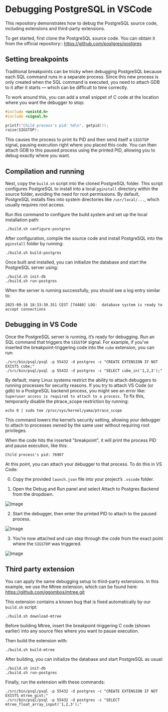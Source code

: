 # Debugging PostgreSQL in VSCode

This repository demonstrates how to debug the PostgreSQL source code, including extensions and third-party extensions.

To get started, first clone the PostgreSQL source code. You can obtain it from the official repository:: https://github.com/postgres/postgres

## Setting breakpoints

Traditional breakpoints can be tricky when debugging PostgreSQL because each SQL command runs in a separate process. Since this new process is only created when the SQL command is executed, you need to attach GDB to it after it starts — which can be difficult to time correctly.

To work around this, you can add a small snippet of C code at the location where you want the debugger to stop:
```c
#include <unistd.h>
#include <signal.h>

printf("Child process's pid: %d\n", getpid());
raise(SIGSTOP);
```

This causes the process to print its PID and then send itself a `SIGSTOP` signal, pausing execution right where you placed this code. You can then attach GDB to this paused process using the printed PID, allowing you to debug exactly where you want.

## Compilation and running

Next, copy the `build.sh` script into the cloned PostgreSQL folder. This script configures PostgreSQL to install into a local `pginstall` directory within the source folder, avoiding the need for root permissions. By default, PostgreSQL installs files into system directories like `/usr/local/...`, which usually requires root access.

Run this command to configure the build system and set up the local installation path:
```
./build.sh configure-postgres
```

After configuration, compile the source code and install PostgreSQL into the `pginstall` folder by running:
```
./build.sh build-postgres
```

Once built and installed, you can initialize the database and start the PostgreSQL server using:
```
./build.sh init-db
./build.sh run-postgres
```

When the server is running successfully, you should see a log entry similar to:
```
2025-09-16 18:33:39.351 CEST [74480] LOG:  database system is ready to accept connections
```

## Debugging in VS Code

Once the PostgreSQL server is running, it’s ready for debugging. Run an SQL command that triggers the `SIGSTOP` signal. For example, if you’ve inserted the breakpoint-triggering code into the `cube` extension, you can run:
```
./src/bin/psql/psql -p 55432 -d postgres -c "CREATE EXTENSION IF NOT EXISTS cube;"
./src/bin/psql/psql -p 55432 -d postgres -c "SELECT cube_in('1,2,3');"
```

By default, many Linux systems restrict the ability to attach debuggers to running processes for security reasons. If you try to attach VS Code (or gdb) to a PostgreSQL backend process, you might see an error like: `Superuser access is required to attach to a process.` To fix this, temporarily disable the ptrace_scope restriction by running:
```
echo 0 | sudo tee /proc/sys/kernel/yama/ptrace_scope
```
This command lowers the kernel’s security setting, allowing your debugger to attach to processes owned by the same user without requiring root privileges.

When the code hits the inserted "breakpoint", it will print the process PID and pause execution, like this:
```
Child process's pid: 76907
```

At this point, you can attach your debugger to that process. To do this in VS Code:

0. Copy the provided `launch.json` file into your project’s `.vscode` folder.

1. Open the Debug and Run panel and select Attach to Postgres Backend from the dropdown.

![Image](https://github.com/user-attachments/assets/4a5b9de8-32f2-4cf4-919b-451aa19467aa)

2. Start the debugger, then enter the printed PID to attach to the paused process.

![Image](https://github.com/user-attachments/assets/90139776-7c19-42e6-89d0-8b2182ae2d94)

3. You’re now attached and can step through the code from the exact point where the `SIGSTOP` was triggered.

![Image](https://github.com/user-attachments/assets/1a25fc20-f531-4006-a331-66c0652baed9)

## Third party extension

You can apply the same debugging setup to third-party extensions. In this example, we use the Mtree extension, which can be found here: https://github.com/ggombos/mtree.git

This extension contains a known bug that is fixed automatically by our `build.sh` script:
```
./build.sh download-mtree
```

Before building Mtree, insert the breakpoint-triggering C code (shown earlier) into any source files where you want to pause execution.

Then build the extension with:
```
./build.sh build-mtree
```

After building, you can initialize the database and start PostgreSQL as usual:
```
./build.sh init-db
./build.sh run-postgres
```

Finally, run the extension with these commands:
```
./src/bin/psql/psql -p 55432 -d postgres -c "CREATE EXTENSION IF NOT EXISTS mtree_gist;"
./src/bin/psql/psql -p 55432 -d postgres -c "SELECT mtree_float_array_input('1,2,3');"
```
